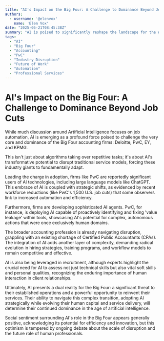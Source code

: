 ```yaml
---
title: "AI's Impact on the Big Four: A Challenge to Dominance Beyond Job Cuts"
authors:
  - username: '@elenvox'
    name: 'Elen Vox'
date: "2025-05-21T08:45:38Z"
summary: "AI is poised to significantly reshape the landscape for the world's largest accounting firms, known as the Big Four, posing a challenge to their traditional dominance that extends far beyond mere job displacement."
tags:
  - "AI"
  - "Big Four"
  - "Accounting"
  - "PwC"
  - "Industry Disruption"
  - "Future of Work"
  - "Automation"
  - "Professional Services"
---
```


# AI's Impact on the Big Four: A Challenge to Dominance Beyond Job Cuts

While much discussion around Artificial Intelligence focuses on job automation, AI is emerging as a profound force poised to challenge the very core and dominance of the Big Four accounting firms: Deloitte, PwC, EY, and KPMG.

This isn't just about algorithms taking over repetitive tasks; it's about AI's transformative potential to disrupt traditional service models, forcing these industry giants to fundamentally adapt.

Leading the charge in adoption, firms like PwC are reportedly significant users of AI technologies, including large language models like ChatGPT. This embrace of AI is coupled with strategic shifts, as evidenced by recent workforce reductions (like PwC's 1,500 U.S. job cuts) that some observers link to increased automation and efficiency.

Furthermore, firms are developing sophisticated AI agents. PwC, for instance, is deploying AI capable of proactively identifying and fixing 'value leakage' within tools, showcasing AI's potential for complex, autonomous actions that were once exclusively human domains.

The broader accounting profession is already navigating disruption, grappling with an existing shortage of Certified Public Accountants (CPAs). The integration of AI adds another layer of complexity, demanding radical evolution in hiring strategies, training programs, and workflow models to remain competitive and effective.

AI is also being leveraged in recruitment, although experts highlight the crucial need for AI to assess not just technical skills but also vital soft skills and personal qualities, recognizing the enduring importance of human interaction in client relationships.

Ultimately, AI presents a dual reality for the Big Four: a significant threat to their established operations and a powerful opportunity to reinvent their services. Their ability to navigate this complex transition, adopting AI strategically while evolving their human capital and service delivery, will determine their continued dominance in the age of artificial intelligence.

Social sentiment surrounding AI's role in the Big Four appears generally positive, acknowledging its potential for efficiency and innovation, but this optimism is tempered by ongoing debate about the scale of disruption and the future role of human professionals.
